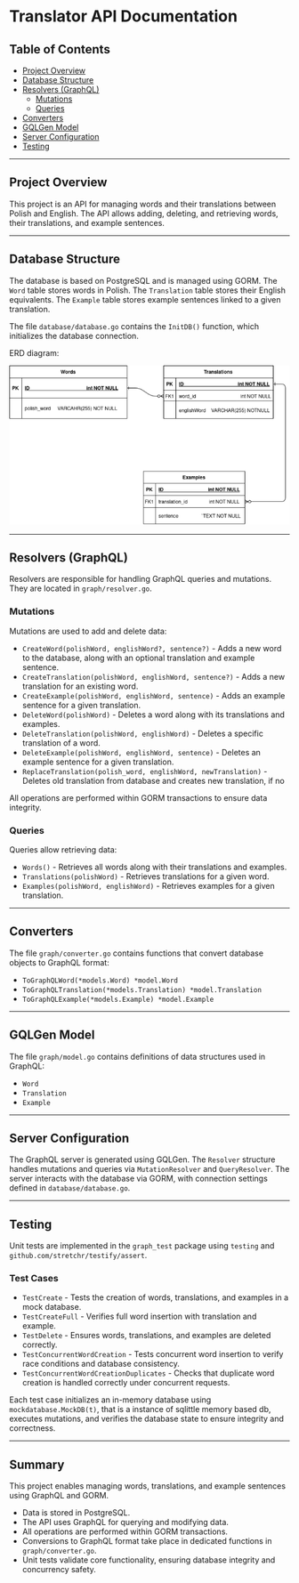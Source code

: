 # Translator API Documentation

## Table of Contents
- [Project Overview](#project-overview)
- [Database Structure](#database-structure)
- [Resolvers (GraphQL)](#resolvers-graphql)
  - [Mutations](#mutations)
  - [Queries](#queries)
- [Converters](#converters)
- [GQLGen Model](#gqlgen-model)
- [Server Configuration](#server-configuration)
- [Testing](#testing)

---

## Project Overview
This project is an API for managing words and their translations between Polish and English. The API allows adding, deleting, and retrieving words, their translations, and example sentences.

---

## Database Structure
The database is based on PostgreSQL and is managed using GORM. 
The `Word` table stores words in Polish. 
The `Translation` table stores their English equivalents. 
The `Example` table stores example sentences linked to a given translation.

The file `database/database.go` contains the `InitDB()` function, which initializes the database connection.


ERD diagram:


![ERD](ERD.png)

---

## Resolvers (GraphQL)
Resolvers are responsible for handling GraphQL queries and mutations. They are located in `graph/resolver.go`.

### Mutations
Mutations are used to add and delete data:
- `CreateWord(polishWord, englishWord?, sentence?)` - Adds a new word to the database, along with an optional translation and example sentence.
- `CreateTranslation(polishWord, englishWord, sentence?)` - Adds a new translation for an existing word.
- `CreateExample(polishWord, englishWord, sentence)` - Adds an example sentence for a given translation.
- `DeleteWord(polishWord)` - Deletes a word along with its translations and examples.
- `DeleteTranslation(polishWord, englishWord)` - Deletes a specific translation of a word.
- `DeleteExample(polishWord, englishWord, sentence)` - Deletes an example sentence for a given translation.
- `ReplaceTranslation(polish_word, englishWord, newTranslation)` - Deletes old translation from database and creates new translation, if no 



All operations are performed within GORM transactions to ensure data integrity.

### Queries
Queries allow retrieving data:
- `Words()` - Retrieves all words along with their translations and examples.
- `Translations(polishWord)` - Retrieves translations for a given word.
- `Examples(polishWord, englishWord)` - Retrieves examples for a given translation.

---

## Converters
The file `graph/converter.go` contains functions that convert database objects to GraphQL format:
- `ToGraphQLWord(*models.Word) *model.Word`
- `ToGraphQLTranslation(*models.Translation) *model.Translation`
- `ToGraphQLExample(*models.Example) *model.Example`

---

## GQLGen Model
The file `graph/model.go` contains definitions of data structures used in GraphQL:
- `Word`
- `Translation`
- `Example`

---

## Server Configuration
The GraphQL server is generated using GQLGen. The `Resolver` structure handles mutations and queries via `MutationResolver` and `QueryResolver`. The server interacts with the database via GORM, with connection settings defined in `database/database.go`.

---

## Testing
Unit tests are implemented in the `graph_test` package using `testing` and `github.com/stretchr/testify/assert`.

### Test Cases
- `TestCreate` - Tests the creation of words, translations, and examples in a mock database.
- `TestCreateFull` - Verifies full word insertion with translation and example.
- `TestDelete` - Ensures words, translations, and examples are deleted correctly.
- `TestConcurrentWordCreation` - Tests concurrent word insertion to verify race conditions and database consistency.
- `TestConcurrentWordCreationDuplicates` - Checks that duplicate word creation is handled correctly under concurrent requests.

Each test case initializes an in-memory database using `mockdatabase.MockDB(t)`, that is a instance of sqlittle memory based db, executes mutations, and verifies the database state to ensure integrity and correctness.

---

## Summary
This project enables managing words, translations, and example sentences using GraphQL and GORM. 
- Data is stored in PostgreSQL.
- The API uses GraphQL for querying and modifying data.
- All operations are performed within GORM transactions.
- Conversions to GraphQL format take place in dedicated functions in `graph/converter.go`.
- Unit tests validate core functionality, ensuring database integrity and concurrency safety.

